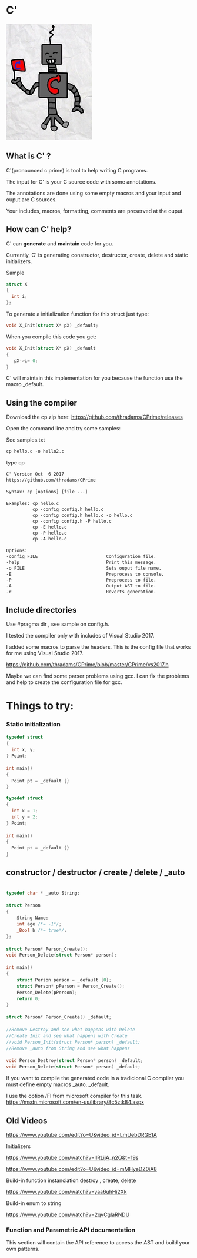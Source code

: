 # C'

![robot](/robots.jpg)

## What is C' ?
C'(pronounced c prime) is tool to help writing C programs.

The input for C' is your C source code with some annotations. 

The annotations are done using some empty macros and your input and 
ouput are C sources.

Your includes, macros, formatting, comments 
are preserved at the ouput.


## How can C' help?
C' can **generate** and **maintain** code for you.

Currently, C' is generating constructor, destructor, create, delete and static initializers.

Sample
```c
struct X
{
  int i;
};
```
To generate a initialization function for this struct just type:

```c
void X_Init(struct X* pX) _default;
```
When you compile this code you get:
```c
void X_Init(struct X* pX) _default
{
   pX->i= 0;
}
```

C' will maintain this implementation for you because the function use the macro _default.


## Using the compiler

Download the cp.zip here:
https://github.com/thradams/CPrime/releases

Open the command line and try some samples:

See samples.txt

```c
cp hello.c -o hello2.c
```

type cp

```
C' Version Oct  6 2017
https://github.com/thradams/CPrime

Syntax: cp [options] [file ...]

Examples: cp hello.c
          cp -config config.h hello.c
          cp -config config.h hello.c -o hello.c
          cp -config config.h -P hello.c
          cp -E hello.c
          cp -P hello.c
          cp -A hello.c

Options:
-config FILE                          Configuration file.
-help                                 Print this message.
-o FILE                               Sets ouput file name.
-E                                    Preprocess to console.
-P                                    Preprocess to file.
-A                                    Output AST to file.
-r                                    Reverts generation.

```

## Include directories

Use #pragma dir , see sample on config.h.

I tested the compiler only with includes of Visual Studio 2017.

I added some macros to parse the headers. This is the config file that works 
for me using Visual Studio 2017.

https://github.com/thradams/CPrime/blob/master/CPrime/vs2017.h

Maybe we can find some parser problems using gcc. I can fix the problems
and help to create the configuration file for gcc.

# Things to try:

### Static initialization

```c
typedef struct 
{
  int x, y;
} Point;

int main()
{  
  Point pt = _default {}
}

```

```c
typedef struct 
{
  int x = 1;
  int y = 2;
} Point;

int main()
{  
  Point pt = _default {}
}

```

## constructor / destructor / create / delete / _auto

```c

typedef char * _auto String;

struct Person
{
    String Name;
    int age /*= -1*/;
    _Bool b /*= true*/;
};

struct Person* Person_Create();
void Person_Delete(struct Person* person);
 
int main()
{
    struct Person person = _default {0};
    struct Person* pPerson = Person_Create();
    Person_Delete(pPerson);
    return 0;
}

struct Person* Person_Create() _default;

//Remove Destroy and see what happens with Delete
//Create Init and see what happens with Create
//void Person_Init(struct Person* person) _default;
//Remove _auto from String and see what happens

void Person_Destroy(struct Person* person) _default;
void Person_Delete(struct Person* person) _default;
```

If you want to compile the generated code in a tradicional C compiler you must
define empty macros _auto, _default.

I use the option /FI from microsoft compiler for this task.
https://msdn.microsoft.com/en-us/library/8c5ztk84.aspx

## Old Videos


https://www.youtube.com/edit?o=U&video_id=LmUebDRGE1A

Initializers

https://www.youtube.com/watch?v=lIRLijA_n2Q&t=19s

https://www.youtube.com/edit?o=U&video_id=mMHyeDZ0iA8

Build-in function instanciation destroy , create, delete

https://www.youtube.com/watch?v=yaa6uhHi2Xk

Build-in enum to string

https://www.youtube.com/watch?v=2qvCglaRNDU

### Function and Parametric API documentation
This section will contain the API reference to access the AST and build your own patterns.



